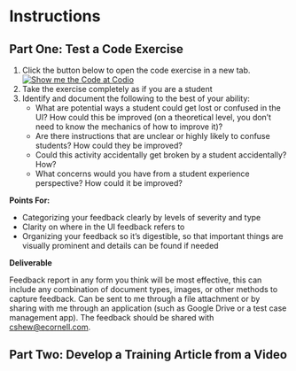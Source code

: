 # Instructions
## Part One: Test a Code Exercise
1. Click the button below to open the code exercise in a new tab.
[![Show me the Code at Codio](https://codio-public.s3.amazonaws.com/sharing/open-in-ide.png)](https://codio.com/p/create/?from_github=casey-shew/instructional-tech-test)
2. Take the exercise completely as if you are a student
3. Identify and document the following to the best of your ability:
    * What are potential ways a student could get lost or confused in the UI? How could this be improved (on a theoretical level, you don’t need to know the mechanics of how to improve it)?
    * Are there instructions that are unclear or highly likely to confuse students? How could they be improved?
    * Could this activity accidentally get broken by a student accidentally? How?
    * What concerns would you have from a student experience perspective? How could it be improved?

**Points For:**
* Categorizing your feedback clearly by levels of severity and type
* Clarity on where in the UI feedback refers to
* Organizing your feedback so it’s digestible, so that important things are visually prominent and details can be found if needed

**Deliverable**

Feedback report in any form you think will be most effective, this can include any combination of document types, images, or other methods to capture feedback. Can be sent to me through a file attachment or by sharing with me through an application (such as Google Drive or a test case management app). The feedback should be shared with cshew@ecornell.com.

## Part Two: Develop a Training Article from a Video
